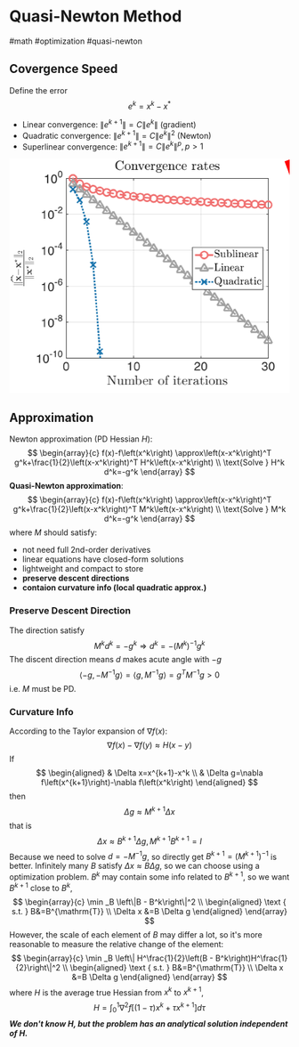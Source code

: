 # Quasi-Newton Method

#math #optimization #quasi-newton

## Covergence Speed

Define the error$$e^k=x^k-x^*$$
+ Linear convergence: $\left\|e^{k+1}\right\|=C\left\|e^k\right\|$ (gradient)
+ Quadratic convergence: $\left\|e^{k+1}\right\|=C\left\|e^k\right\|^2$ (Newton)
+ Superlinear convergence: $\left\|e^{k+1}\right\|=C\left\|e^k\right\|^p, p>1$

![|500](../Resource/quasi_newton_method_img_1.png)
## Approximation

Newton approximation (PD Hessian $H$):
$$
\begin{array}{c}
f(x)-f\left(x^k\right) \approx\left(x-x^k\right)^T g^k+\frac{1}{2}\left(x-x^k\right)^T H^k\left(x-x^k\right) \\
\text{Solve }  H^k d^k=-g^k
\end{array}
$$
**Quasi-Newton approximation**:
$$
\begin{array}{c}
f(x)-f\left(x^k\right) \approx\left(x-x^k\right)^T g^k+\frac{1}{2}\left(x-x^k\right)^T M^k\left(x-x^k\right) \\
\text{Solve }  M^k d^k=-g^k
\end{array}
$$
where $M$ should satisfy:
+ not need full 2nd-order derivatives
+ linear equations have closed-form solutions
+ lightweight and compact to store
+ **preserve descent directions**
+ **contaion curvature info (local quadratic approx.)**

### Preserve Descent Direction
The direction satisfy
$$
M^k d^k=-g^k \Rightarrow d^k=-(M^k)^{-1}g^k
$$
The discent direction means $d$ makes acute angle with $-g$
$$
\left\langle-g,-M^{-1} g\right\rangle=\left\langle g, M^{-1} g\right\rangle=g^T M^{-1} g>0
$$
i.e. $M$ must be PD.
### Curvature Info
According to the Taylor expansion of $\nabla f(x)$:
$$
\nabla f(x)-\nabla f(y) \approx H(x-y)
$$
If
$$
\begin{aligned}
& \Delta x=x^{k+1}-x^k \\
& \Delta g=\nabla f\left(x^{k+1}\right)-\nabla f\left(x^k\right)
\end{aligned}
$$
then
$$
\Delta g \approx M^{k+1}\Delta x
$$
that is 
$$
\Delta x \approx B^{k+1}\Delta g, M^{k+1}B^{k+1}=I
$$
Because we need to solve $d=-M^{-1}g$, so directly get $B^{k+1}=(M^{k+1})^{-1}$ is better.
Infinitely many $B$ satisfy $\Delta x \approx B\Delta g$, so we can choose using a optimization problem.
$B^{k}$ may contain some info related to $B^{k+1}$, so we want $B^{k+1}$ close to $B^k$,
$$
\begin{array}{c}
\min _B \left\|B - B^k\right\|^2 \\
\begin{aligned}
\text { s.t. }  B&=B^{\mathrm{T}} \\
\Delta x &=B \Delta g
\end{aligned}
\end{array}
$$
However, the scale of each element of $B$ may differ a lot, so it's more reasonable to measure the relative change of the element:
$$
\begin{array}{c}
\min _B \left\| H^\frac{1}{2}\left(B - B^k\right)H^\frac{1}{2}\right\|^2 \\
\begin{aligned}
\text { s.t. }  B&=B^{\mathrm{T}} \\
\Delta x &=B \Delta g
\end{aligned}
\end{array}
$$
where $H$ is the average true Hessian from $x^k$ to $x^{k+1}$,
$$
H=\int_0^1 \nabla^2 f\left[(1-\tau) x^k+\tau x^{k+1}\right] d \tau
$$
***We don't know $H$, but the problem has an analytical solution independent of $H$.***
